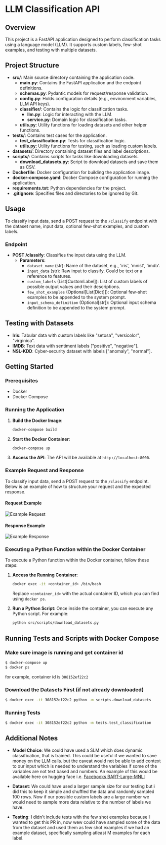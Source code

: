 # LLM Classification API

## Overview

This project is a FastAPI application designed to perform classification tasks using a language model (LLM). It supports custom labels, few-shot examples, and testing with multiple datasets.

## Project Structure

- **src/**: Main source directory containing the application code.
  - **main.py**: Contains the FastAPI application and the endpoint definitions.
  - **schemas.py**: Pydantic models for request/response validation.
  - **config.py**: Holds configuration details (e.g., environment variables, LLM API keys).
  - **classifier/**: Contains the logic for classification tasks.
    - **llm.py**: Logic for interacting with the LLM.
    - **service.py**: Domain logic for classification tasks.
  - **utils.py**: Utility functions for loading datasets and other helper functions.
- **tests/**: Contains test cases for the application.
  - **test_classification.py**: Tests for classification logic.
  - **utils.py**: Utility functions for testing, such as loading custom labels.
- **datasets/**: Directory containing dataset files and label descriptions.
- **scripts/**: Contains scripts for tasks like downloading datasets.
  - **download_datasets.py**: Script to download datasets and save them as CSV.
- **Dockerfile**: Docker configuration for building the application image.
- **docker-compose.yaml**: Docker Compose configuration for running the application.
- **requirements.txt**: Python dependencies for the project.
- **.gitignore**: Specifies files and directories to be ignored by Git.

## Usage

To classify input data, send a POST request to the `/classify` endpoint with the dataset name, input data, optional few-shot examples, and custom labels.

### Endpoint

- **POST /classify**: Classifies the input data using the LLM.
  - **Parameters**:
    - `dataset_name` (str): Name of the dataset, e.g., 'iris', 'mnist', 'imdb'.
    - `input_data` (str): Raw input to classify. Could be text or a reference to features.
    - `custom_labels` (List[CustomLabel]): List of custom labels of possible output values and their descriptions.
    - `few_shot_examples` (Optional[List[Dict]]): Optional few-shot examples to be appended to the system prompt.
    - `input_schema_definition` (Optional[str]): Optional input schema definition to be appended to the system prompt.

## Testing with Datasets

- **Iris**: Tabular data with custom labels like "setosa", "versicolor", "virginica".
- **IMDB**: Text data with sentiment labels ["positive", "negative"].
- **NSL-KDD**: Cyber-security dataset with labels ["anomaly", "normal"].

## Getting Started

### Prerequisites

- Docker
- Docker Compose

### Running the Application

1. **Build the Docker Image**:
   ```bash
   docker-compose build
   ```

2. **Start the Docker Container**:
   ```bash
   docker-compose up
   ```

3. **Access the API**:
   The API will be available at `http://localhost:8000`.

### Example Request and Response

To classify input data, send a POST request to the `/classify` endpoint. Below is an example of how to structure your request and the expected response.

#### Request Example
![Example Request](docs/example-request.png)

#### Response Example
![Example Response](docs/example-response.png)

### Executing a Python Function within the Docker Container

To execute a Python function within the Docker container, follow these steps:

1. **Access the Running Container**:
   ```bash
   docker exec -it <container_id> /bin/bash
   ```

   Replace `<container_id>` with the actual container ID, which you can find using `docker ps`.

2. **Run a Python Script**:
   Once inside the container, you can execute any Python script. For example:
   ```bash
   python src/scripts/download_datasets.py
   ```


## Running Tests and Scripts with Docker Compose

### Make sure image is running and get container id

```bash
$ docker-compose up
$ docker ps
```

for example, container id is `308152ef22c2`

### Download the Datasets First (if not already downloaded)

```bash
$ docker exec -it 308152ef22c2 python -m scripts.download_datasets
```

### Running Tests

```bash
$ docker exec -it 308152ef22c2 python -m tests.test_classification
```

## Additional Notes

- **Model Choice**: We could have used a SLM which does dynamic classification, that is trained.  This could be useful if we wanted to save money on the LLM calls. but the caveat would not be able to add context to our input which is needed to understand the variables if some of the variables are not text based and numbers. An example of this would be available here on hugging face i.e. [Facebooks BART-Large-MNLI](https://huggingface.co/facebook/bart-large-mnli)

- **Dataset**: We could have used a larger sample size for our testing but i did this to keep it simple and shuffled the data and randomly sampled 100 rows. Now if our possible custom labels are a large number we would need to sample more data relative to the number of labels we have.

- **Testing**: I didn't include tests with the few shot examples because I wanted to get this PR in, now wew could have sampled some of the data from the dataset and used them as few shot examples if we had an example dataset, specifically sampling atleast M examples for each label.